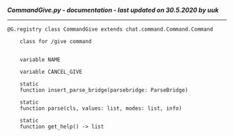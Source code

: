 ***CommandGive.py - documentation - last updated on 30.5.2020 by uuk***
___

    @G.registry class CommandGive extends chat.command.Command.Command
        
        class for /give command


        variable NAME

        variable CANCEL_GIVE

        static
        function insert_parse_bridge(parsebridge: ParseBridge)

        static
        function parse(cls, values: list, modes: list, info)

        static
        function get_help() -> list